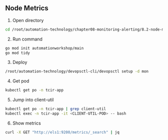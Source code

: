 ## Node Metrics


1. Open directory 
```bash
cd /root/automation-technology/chapter08-monitoring-alerting/8.2-node-metrics
```

2. Run command
```bash
go mod init automationworkshop/main
go mod tidy
```

3. Deploy
```bash
/root/automation-technology/devopsctl-cli/devopsctl setup -d mon
```

4. Get pod
```bash
kubectl get po -n tcir-app
```

5. Jump into client-util
```bash
kubectl get po -n tcir-app | grep client-util
kubectl exec -n tcir-app -it <CLIENT-UTIL-POD> -- bash
```

6. Show metrics
```bash
curl -X GET "http://els1:9200/metrics/_search" | jq
```
